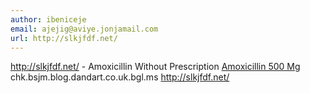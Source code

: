 ```yaml
---
author: ibeniceje
email: ajejig@aviye.jonjamail.com
url: http://slkjfdf.net/
---
```


http://slkjfdf.net/ - Amoxicillin Without Prescription <a href="http://slkjfdf.net/">Amoxicillin 500 Mg</a> chk.bsjm.blog.dandart.co.uk.bgl.ms http://slkjfdf.net/